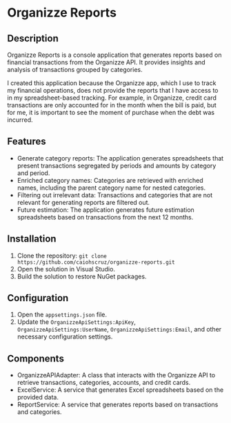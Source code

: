 # Organizze Reports

## Description
Organizze Reports is a console application that generates reports based on financial transactions from the Organizze API. It provides insights and analysis of transactions grouped by categories.

I created this application because the Organizze app, which I use to track my financial operations, does not provide the reports that I have access to in my spreadsheet-based tracking. 
For example, in Organizze, credit card transactions are only accounted for in the month when the bill is paid, but for me, it is important to see the moment of purchase when the debt was incurred.

## Features
- Generate category reports: The application generates spreadsheets that present transactions segregated by periods and amounts by category and period.
- Enriched category names: Categories are retrieved with enriched names, including the parent category name for nested categories.
- Filtering out irrelevant data: Transactions and categories that are not relevant for generating reports are filtered out.
- Future estimation: The application generates future estimation spreadsheets based on transactions from the next 12 months.

## Installation
1. Clone the repository: `git clone https://github.com/caiohscruz/organizze-reports.git`
2. Open the solution in Visual Studio.
3. Build the solution to restore NuGet packages.

## Configuration
1. Open the `appsettings.json` file.
2. Update the `OrganizzeApiSettings:ApiKey`, `OrganizzeApiSettings:UserName`, `OrganizzeApiSettings:Email`, and other necessary configuration settings.

## Components
- OrganizzeAPIAdapter: A class that interacts with the Organizze API to retrieve transactions, categories, accounts, and credit cards.
- ExcelService: A service that generates Excel spreadsheets based on the provided data.
- ReportService: A service that generates reports based on transactions and categories.
